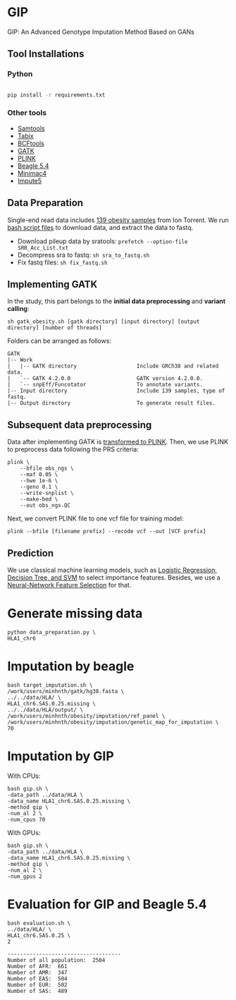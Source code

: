 # GIP
GIP: An Advanced Genotype Imputation Method Based on GANs

## Tool Installations

### Python
```bash

pip install -r requirements.txt
```
### Other tools

- [Samtools](http://www.htslib.org/)
- [Tabix](http://www.htslib.org/doc/tabix.html)
- [BCFtools](https://samtools.github.io/bcftools/bcftools.html)
- [GATK](https://gatk.broadinstitute.org/hc/en-us)
- [PLINK](https://www.cog-genomics.org/plink/2.0/)
- [Beagle 5.4](https://faculty.washington.edu/browning/beagle/beagle.html)
- [Minimac4](https://github.com/statgen/Minimac4)
- [Impute5](https://jmarchini.org/software/#impute-5)

## Data Preparation 
Single-end read data includes [139 obesity samples](https://www.ncbi.nlm.nih.gov/Traces/study/?acc=SRP139885&o=acc_s%3Aa) from Ion Torrent. We run [bash script files](https://github.com/nhanta/Advanced_Methods_for_Disease_Risk_Prediction/tree/main/gatk) to download data, and extract the data to fastq.
- Download pileup data by sratools: `prefetch --option-file SRR_Acc_List.txt`
- Decompress sra to fastq: `sh sra_to_fastq.sh`
- Fix fastq files: `sh fix_fastq.sh`
## Implementing GATK 
In the study, this part belongs to the **initial data preprocessing** and **variant calling**:

`sh gatk_obesity.sh [gatk directory] [input directory] [output directory] [number of threads]`

Folders can be arranged as follows:
```
GATK
|-- Work            
|   |-- GATK directory                   Include GRCh38 and related data.
|   `-- GATK 4.2.0.0                     GATK version 4.2.0.0.                 
|   `-- snpEff/Funcotator                To annotate variants.
|-- Input directory                      Include 139 samples, type of fastq.
|-- Output directory                     To generate result files.
```
## Subsequent data preprocessing
Data after implementing GATK is [transformed to PLINK](https://github.com/nhanta/Advanced_Methods_for_Disease_Risk_Prediction/blob/main/obs_preprocessing.ipynb). Then, we use PLINK to preprocess data following the PRS criteria:
```
plink \
    --bfile obs_ngs \
    --maf 0.05 \
    --hwe 1e-6 \
    --geno 0.1 \
    --write-snplist \
    --make-bed \
    --out obs_ngs.QC
```
Next, we convert PLINK file to one vcf file for training model:

`plink --bfile [filename prefix] --recode vcf --out [VCF prefix]`

## Prediction
We use classical machine learning models, such as [Logistic Regression, Decision Tree, and SVM](https://github.com/nhanta/Advanced_Methods_for_Disease_Risk_Prediction/blob/main/lr_dt_svm.py) to select importance features. Besides, we use a [Neural-Network Feature Selection](https://github.com/nhanta/Advanced_Methods_for_Disease_Risk_Prediction/blob/main/lr_dt_svm.py) for that. 


# Generate missing data
```
python data_preparation.py \
HLA1_chr6 
```

# Imputation by beagle
```
bash target_imputation.sh \
/work/users/minhnth/gatk/hg38.fasta \
../../data/HLA/ \
HLA1_chr6.SAS.0.25.missing \
../../data/HLA/output/ \
/work/users/minhnth/obesity/imputation/ref_panel \
/work/users/minhnth/obesity/imputation/genetic_map_for_imputation \
70
```
# Imputation by GIP
With CPUs:
```
bash gip.sh \
-data_path ../data/HLA \
-data_name HLA1_chr6.SAS.0.25.missing \
-method gip \
-num_al 2 \
-num_cpus 70 
```

With GPUs:
```
bash gip.sh \
-data_path ../data/HLA \
-data_name HLA1_chr6.SAS.0.25.missing \
-method gip \
-num_al 2 \
-num_gpus 2 
```

# Evaluation for GIP and Beagle 5.4
```
bash evaluation.sh \
../data/HLA/ \
HLA1_chr6.SAS.0.25 \
2
```

```
------------------------------------
Number of all population:  2504
Number of AFR:  661
Number of AMR:  347
Number of EAS:  504
Number of EUR:  502
Number of SAS:  489
```